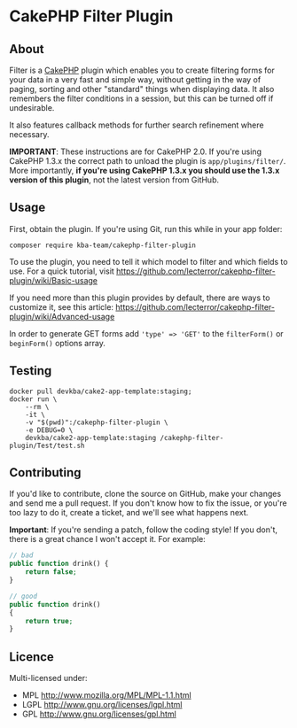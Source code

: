 # CakePHP Filter Plugin

## About

Filter is a [CakePHP][] plugin which enables you to create filtering forms for your data
in a very fast and simple way, without getting in the way of paging, sorting and other
"standard" things when displaying data. It also remembers the filter conditions in a
session, but this can be turned off if undesirable.

It also features callback methods for further search refinement where necessary.

**IMPORTANT**: These instructions are for CakePHP 2.0. If you're using CakePHP 1.3.x
the correct path to unload the plugin is `app/plugins/filter/`. More importantly,
**if you're using CakePHP 1.3.x you should use the 1.3.x version of this plugin**,
not the latest version from GitHub.

## Usage

First, obtain the plugin. If you're using Git, run this while in your app folder:

```shell
composer require kba-team/cakephp-filter-plugin
```

To use the plugin, you need to tell it which model to filter and which fields to use. For
a quick tutorial, visit <https://github.com/lecterror/cakephp-filter-plugin/wiki/Basic-usage>

If you need more than this plugin provides by default, there are ways to customize it, see
this article: <https://github.com/lecterror/cakephp-filter-plugin/wiki/Advanced-usage>

In order to generate GET forms add `'type' => 'GET'` to the `filterForm()` or `beginForm()` options array.

## Testing

```shell
docker pull devkba/cake2-app-template:staging;
docker run \
    --rm \
    -it \
    -v "$(pwd)":/cakephp-filter-plugin \
    -e DEBUG=0 \
    devkba/cake2-app-template:staging /cakephp-filter-plugin/Test/test.sh
```

## Contributing

If you'd like to contribute, clone the source on GitHub, make your changes and send me a pull request.
If you don't know how to fix the issue, or you're too lazy to do it, create a ticket, and we'll see
what happens next.

**Important**: If you're sending a patch, follow the coding style! If you don't, there is a great
chance I won't accept it. For example:

```php
// bad
public function drink() {
    return false;
}
```

```php
// good
public function drink()
{
    return true;
}
```

## Licence

Multi-licensed under:

* MPL <http://www.mozilla.org/MPL/MPL-1.1.html>
* LGPL <http://www.gnu.org/licenses/lgpl.html>
* GPL <http://www.gnu.org/licenses/gpl.html>

[CakePHP]: http://cakephp.org/
